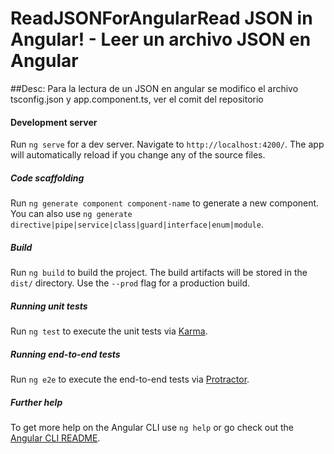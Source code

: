 # ReadJSONForAngularRead JSON in Angular! - Leer un archivo JSON en Angular


##Desc: Para la lectura de un JSON en angular se modifico el archivo tsconfig.json y app.component.ts, ver el comit del repositorio

#### Development server

Run `ng serve` for a dev server. Navigate to `http://localhost:4200/`. The app will automatically reload if you change any of the source files.

##### Code scaffolding

Run `ng generate component component-name` to generate a new component. You can also use `ng generate directive|pipe|service|class|guard|interface|enum|module`.

##### Build

Run `ng build` to build the project. The build artifacts will be stored in the `dist/` directory. Use the `--prod` flag for a production build.

##### Running unit tests

Run `ng test` to execute the unit tests via [Karma](https://karma-runner.github.io).

##### Running end-to-end tests

Run `ng e2e` to execute the end-to-end tests via [Protractor](http://www.protractortest.org/).

##### Further help

To get more help on the Angular CLI use `ng help` or go check out the [Angular CLI README](https://github.com/angular/angular-cli/blob/master/README.md).
